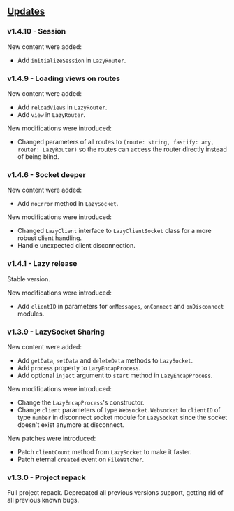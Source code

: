 ## [Updates](#updates)

### v1.4.10 - Session

New content were added:
- Add `initializeSession` in `LazyRouter`.

### v1.4.9 - Loading views on routes

New content were added:
- Add `reloadViews` in `LazyRouter`.
- Add `view` in `LazyRouter`.

New modifications were introduced:
- Changed parameters of all routes to `(route: string, fastify: any, router: LazyRouter)` so the routes can access the router directly instead of being blind.

### v1.4.6 - Socket deeper

New content were added:
- Add `noError` method in `LazySocket`.

New modifications were introduced:
- Changed `LazyClient` interface to `LazyClientSocket` class for a more robust client handling.
- Handle unexpected client disconnection.

### v1.4.1 - Lazy release

Stable version.

New modifications were introduced:
- Add `clientID` in parameters for `onMessages`, `onConnect` and `onDisconnect` modules.


### v1.3.9 - LazySocket Sharing

New content were added:
- Add `getData`, `setData` and `deleteData` methods to `LazySocket`.
- Add `process` property to `LazyEncapProcess`.
- Add optional `inject` argument to `start` method in `LazyEncapProcess`.

New modifications were introduced:
- Change the `LazyEncapProcess`'s constructor.
- Change `client` parameters of type `Websocket.Websocket` to `clientID` of type `number` in disconnect socket module for `LazySocket` since the socket doesn't exist anymore at disconnect.

New patches were introduced:
- Patch `clientCount` method from `LazySocket` to make it faster.
- Patch eternal `created` event on `FileWatcher`.

### v1.3.0 - Project repack

Full project repack.
Deprecated all previous versions support, getting rid of all previous known bugs.
